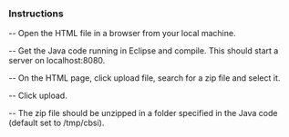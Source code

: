 ### Instructions

-- Open the HTML file in a browser from your local machine.

-- Get the Java code running in Eclipse and compile. This should start a server on localhost:8080.

-- On the HTML page, click upload file, search for a zip file and select it.

-- Click upload.

-- The zip file should be unzipped in a folder specified in the Java code (default set to /tmp/cbsi).


